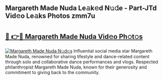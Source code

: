 ## Margareth Made Nuda Le𝚊k𝚎d N𝚞𝚍e - Part-JTd Vid𝚎o Le𝚊ks Photos zmm7u

# <h2><a href="http://fbc3iy5.evod.top/?m=Margareth+Made+Nuda">🔗 👉🔴 Margareth Made Nuda Vid𝚎o Ph𝚘t𝚘s</a></h2>

[![Margareth Made Nuda N𝚞d𝚎s](https://i.imgur.com/8V9OHl7.gif)](http://fbc3iy5.evod.top/?m=Margareth+Made+Nuda)
Influential social media star Margareth Made Nuda, renowned for sharing lifestyle and dance-related content through solo and collaborative dance performances and vlogs. Respected philanthropist Margareth Made Nuda, known for their generosity and commitment to giving back to the community. 
